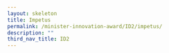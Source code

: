```yaml
---
layout: skeleton
title: Impetus
permalink: /minister-innovation-award/ID2/impetus/
description: ""
third_nav_title: ID2
---
```


